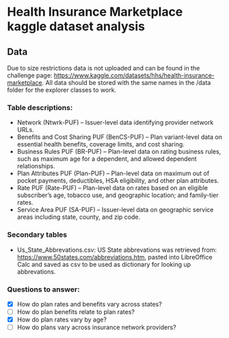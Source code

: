 # Health Insurance Marketplace kaggle dataset analysis

## Data
Due to size restrictions data is not uploaded and can be found in the challenge page: https://www.kaggle.com/datasets/hhs/health-insurance-marketplace. All data should be stored with the same names in the /data folder for the explorer classes to work.

### Table descriptions:
- Network (Ntwrk-PUF) – Issuer-level data identifying provider network URLs.
- Benefits and Cost Sharing PUF (BenCS-PUF) – Plan variant-level data on essential health benefits, coverage limits, and cost sharing.
- Business Rules PUF (BR-PUF) – Plan-level data on rating business rules, such as maximum age for a dependent, and allowed dependent relationships.
- Plan Attributes PUF (Plan-PUF) – Plan-level data on maximum out of pocket payments, deductibles, HSA eligibility, and other plan attributes.
- Rate PUF (Rate-PUF) – Plan-level data on rates based on an eligible subscriber’s age, tobacco use, and geographic location; and family-tier rates.
- Service Area PUF (SA-PUF) – Issuer-level data on geographic service areas including state, county, and zip code.

### Secondary tables

- Us_State_Abbrevations.csv: US State abbrevations was retrieved from: https://www.50states.com/abbreviations.htm, pasted into LibreOffice Calc and saved as csv to be used as dictionary for looking up abbrevations.

### Questions to answer:

- [X] How do plan rates and benefits vary across states?
- [ ] How do plan benefits relate to plan rates?
- [X] How do plan rates vary by age?
- [ ] How do plans vary across insurance network providers?